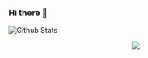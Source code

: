 ### Hi there 👋

![Github Stats](https://readmestats.vercel.app/api?username=lntechnical2&show_icons=true&title_color=333&icon_color=d43111&count_private=true&include_all_commits=true)

<p align="center"> <img src="https://komarev.com/ghpvc/?username=lntechincal2" /> </p>
